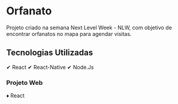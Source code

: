 # Orfanato

Projeto criado na semana Next Level Week - NLW, com objetivo de encontrar orfanatos no mapa para agendar visitas.

## Tecnologias Utilizadas
✔ React  ✔ React-Native  ✔ Node.Js


### Projeto Web
♦ React
